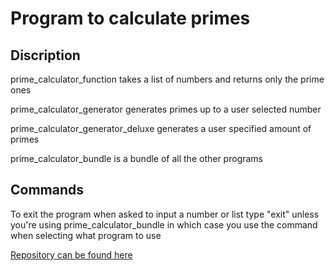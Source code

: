 <h1>Program to calculate primes</h1>
<h2>Discription</h2>
<p>prime_calculator_function takes a list of numbers and returns only the prime ones</p>
<p>prime_calculator_generator generates primes up to a user selected number</p>
<p>prime_calculator_generator_deluxe generates a user specified amount of primes</p>
<p>prime_calculator_bundle is a bundle of all the other programs</p>
<h2>Commands</h2>
<p>To exit the program when asked to input a number or list type "exit" unless you're using prime_calculator_bundle in which case you use the command when selecting what program to use</p>
<a href="https://github.com/GoGoBendy/prime-calculator/tree/main">Repository can be found here</a>
